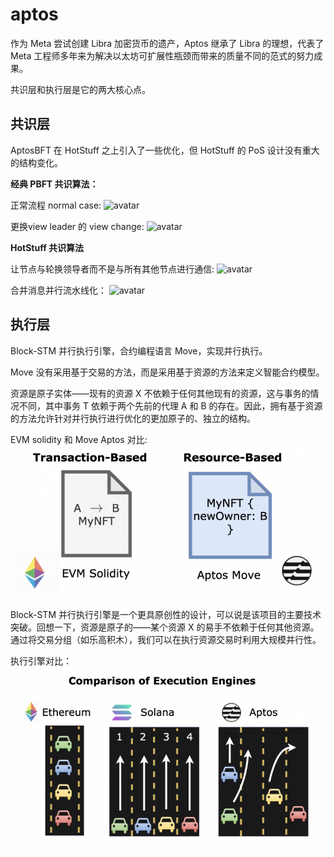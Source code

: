 
# aptos 

作为 Meta 尝试创建 Libra 加密货币的遗产，Aptos 继承了 Libra 的理想，代表了 Meta 工程师多年来为解决以太坊可扩展性瓶颈而带来的质量不同的范式的努力成果。

共识层和执行层是它的两大核心点。

## 共识层 

AptosBFT 在 HotStuff 之上引入了一些优化，但 HotStuff 的 PoS 设计没有重大的结构变化。

**经典 PBFT 共识算法：**

正常流程 normal case:
![avatar](../game_chain/images/normal_case.png)

更换view leader 的 view change:
![avatar](../game_chain/images/view_change.png)

**HotStuff 共识算法**

让节点与轮换领导者而不是与所有其他节点进行通信:
![avatar](../game_chain/images/bubble_basic_consensus.png)

合并消息并行流水线化：
![avatar](../game_chain/images/bubble_consensus.png)

## 执行层

Block-STM 并行执行引擎，合约编程语言 Move，实现并行执行。

Move 没有采用基于交易的方法，而是采用基于资源的方法来定义智能合约模型。

资源是原子实体——现有的资源 X 不依赖于任何其他现有的资源，这与事务的情况不同，其中事务 T 依赖于两个先前的代理 A 和 B 的存在。因此，拥有基于资源的方法允许针对并行执行进行优化的更加原子的、独立的结构。

EVM solidity 和 Move Aptos 对比:
![avatar](./images/solidity.png)

Block-STM 并行执行引擎是一个更具原创性的设计，可以说是该项目的主要技术突破。回想一下，资源是原子的——某个资源 X 的易手不依赖于任何其他资源。通过将交易分组（如乐高积木），我们可以在执行资源交易时利用大规模并行性。

执行引擎对比：
![avatar](./images/PE.png)
